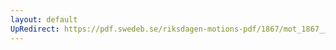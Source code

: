 ```yaml
---
layout: default
UpRedirect: https://pdf.swedeb.se/riksdagen-motions-pdf/1867/mot_1867__ak__00033/mot_1867__ak__00033_001.pdf
---
```

